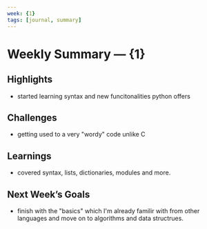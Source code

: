 ```yaml
---
week: {1}        
tags: [journal, summary]
---
```


# Weekly Summary — {1}

## Highlights

- started learning syntax and new funcitonalities python offers

## Challenges

- getting used to a very "wordy" code unlike C

## Learnings

- covered syntax, lists, dictionaries, modules and more.

## Next Week’s Goals

- finish with the "basics" which I'm already familir with from other languages and move on to algorithms and data structrues.
